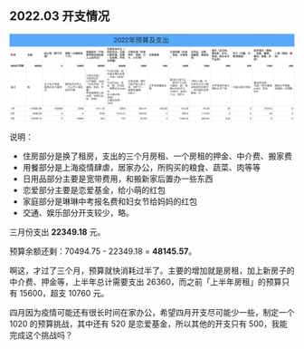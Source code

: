 ## 2022.03 开支情况

![三月](images/2022-3.png)

说明：

- 住房部分是换了租房，支出的三个月房租、一个房租的押金、中介费、搬家费
- 用餐部分是上海疫情肆虐，居家办公，所购买的粮食、蔬菜、肉等等
- 日用品部分主要是宽带费用，和搬新家后置办一些东西
- 恋爱部分主要是恋爱基金，给小萌的红包
- 家庭部分是琳琳中考报名费和妇女节给妈妈的红包
- 交通、娱乐部分开支较少，略。

三月份支出 **22349.18** 元。

预算余额还剩：70494.75 - 22349.18 = **48145.57**。

啊这，才过了三个月，预算就快消耗过半了。主要的增加就是房租，加上新房子的中介费、押金等，上半年总计需要支出 26360，而之前「上半年房租」的预算只有 15600，超支 10760 元。

四月因为疫情可能还有很长时间在家办公，希望四月开支尽可能少一些，制定一个 1020 的预算挑战，其中还有 520 是恋爱基金，所以其他的开支只有 500，我能完成这个挑战吗？
